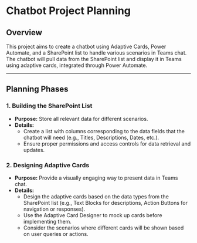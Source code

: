 # Chatbot Project Planning

## Overview
This project aims to create a chatbot using Adaptive Cards, Power Automate, and a SharePoint list to handle various scenarios in Teams chat. The chatbot will pull data from the SharePoint list and display it in Teams using adaptive cards, integrated through Power Automate.

---

## Planning Phases

### 1. Building the SharePoint List
- **Purpose:** Store all relevant data for different scenarios.
- **Details:** 
  - Create a list with columns corresponding to the data fields that the chatbot will need (e.g., Titles, Descriptions, Dates, etc.).
  - Ensure proper permissions and access controls for data retrieval and updates.



### 2. Designing Adaptive Cards
- **Purpose:** Provide a visually engaging way to present data in Teams chat.
- **Details:**
  - Design the adaptive cards based on the data types from the SharePoint list (e.g., Text Blocks for descriptions, Action Buttons for navigation or responses).
  - Use the Adaptive Card Designer to mock up cards before implementing them.
  - Consider the scenarios where different cards will be shown based on user queries or actions.


